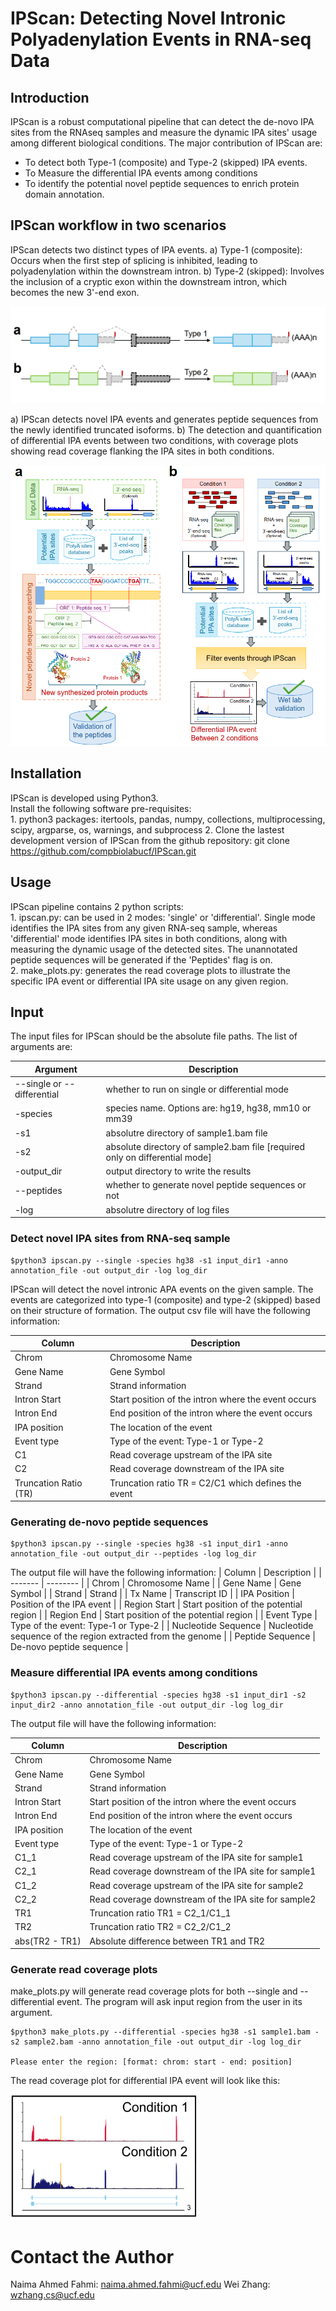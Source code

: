 
# IPScan: Detecting Novel Intronic Polyadenylation Events in RNA-seq Data
## Introduction
IPScan is a robust computational pipeline that can detect the de-novo IPA sites from the RNAseq samples and measure the dynamic IPA sites' usage among different biological conditions. The major contribution of IPScan are: 

- To detect both Type-1 (composite) and Type-2 (skipped) IPA events.
- To Measure the differential IPA events among conditions
- To identify the potential novel peptide sequences to enrich protein domain annotation.

## IPScan workflow in two scenarios
IPScan detects two distinct types of IPA events. a) Type-1 (composite): Occurs when the first step of splicing is inhibited, leading to polyadenylation within the downstream intron. b) Type-2 (skipped): Involves the inclusion of a cryptic exon within the downstream intron, which becomes the new 3'-end exon.

![IPA_type12](Fig1.png)

a) IPScan detects novel IPA events and generates peptide sequences from the newly identified truncated isoforms. b) The detection and quantification of differential IPA events between two conditions, with coverage plots showing read coverage flanking the IPA sites in both conditions. 

![IPScan flowchart](Fig2.png)

## Installation
IPScan is developed using Python3. \
Install the following software pre-requisites: \
    1. python3 packages: itertools, pandas, numpy, collections, multiprocessing, scipy, argparse, os, warnings, and subprocess
    2. Clone the lastest development version of IPScan from the github repository: git clone https://github.com/compbiolabucf/IPScan.git

## Usage
IPScan pipeline contains 2 python scripts: \
    1. ipscan.py: can be used in 2 modes: 'single' or 'differential'. Single mode identifies the IPA sites from any given RNA-seq sample, whereas 'differential' mode identifies IPA sites in both conditions, along with measuring the dynamic usage of the detected sites. The unannotated peptide sequences will be generated if the 'Peptides' flag is on.  
    2. make_plots.py: generates the read coverage plots to illustrate the specific IPA event or differential IPA site usage on any given region. 

## Input
The input files for IPScan should be the absolute file paths. The list of arguments are:

| Argument  | Description   |
| ------- | -------- |
| --single or --differential   | whether to run on single or differential mode |
| -species   | species name. Options are: hg19, hg38, mm10 or mm39 |
| -s1   | absolutre directory of sample1.bam file |
| -s2   | absolute directory of sample2.bam file [required only on differential mode] |
| -output_dir   | output directory to write the results |
| --peptides   | whether to generate novel peptide sequences or not |
| -log   | absolutre directory of log files |

### Detect novel IPA sites from RNA-seq sample

    $python3 ipscan.py --single -species hg38 -s1 input_dir1 -anno annotation_file -out output_dir -log log_dir


IPScan will detect the novel intronic APA events on the given sample. The events are categorized into type-1 (composite) and type-2 (skipped) based on their structure of formation. The output csv file will have the following information:

| Column  | Description   |
| ------- | -------- |
| Chrom  | Chromosome Name   |
| Gene Name  | Gene Symbol   |
| Strand  | Strand information   |
| Intron Start  | Start position of the intron where the event occurs   |
| Intron End  | End position of the intron where the event occurs    |
| IPA position  | The location of the event   |
| Event type  | Type of the event: Type-1 or Type-2   |
| C1 | Read coverage upstream of the IPA site |
| C2 | Read coverage downstream of the IPA site |
| Truncation Ratio (TR) | Truncation ratio TR = C2/C1 which defines the event|

### Generating de-novo peptide sequences

    $python3 ipscan.py --single -species hg38 -s1 input_dir1 -anno annotation_file -out output_dir --peptides -log log_dir


The output file will have the following information:
| Column  | Description   |
| ------- | -------- |
| Chrom  | Chromosome Name   |
| Gene Name  | Gene Symbol   |
| Strand  | Strand   |
| Tx Name  | Transcript ID   |
| IPA Position  | Position of the IPA event   |
| Region Start  | Start position of the potential region   |
| Region End  | Start position of the potential region   |
| Event Type  | Type of the event: Type-1 or Type-2   |
| Nucleotide Sequence  | Nucleotide sequence of the region extracted from the genome   |
| Peptide Sequence  | De-novo peptide sequence   |

### Measure differential IPA events among conditions

    $python3 ipscan.py --differential -species hg38 -s1 input_dir1 -s2 input_dir2 -anno annotation_file -out output_dir -log log_dir


The output file will have the following information:

| Column  | Description   |
| ------- | -------- |
| Chrom  | Chromosome Name   |
| Gene Name  | Gene Symbol   |
| Strand  | Strand information   |
| Intron Start  | Start position of the intron where the event occurs   |
| Intron End  | End position of the intron where the event occurs    |
| IPA position  | The location of the event   |
| Event type  | Type of the event: Type-1 or Type-2   |
| C1_1 | Read coverage upstream of the IPA site for sample1 |
| C2_1 | Read coverage downstream of the IPA site for sample1 |
| C1_2 | Read coverage upstream of the IPA site for sample2 |
| C2_2 | Read coverage downstream of the IPA site for sample2 |
| TR1 | Truncation ratio TR1 = C2_1/C1_1 |
| TR2 | Truncation ratio TR2 = C2_2/C1_2 |
| abs(TR2 - TR1) | Absolute difference between TR1 and TR2 |

### Generate read coverage plots
make_plots.py will generate read coverage plots for both --single and --differential event. The program will ask input region from the user in its argument.

    $python3 make_plots.py --differential -species hg38 -s1 sample1.bam -s2 sample2.bam -anno annotation_file -out output_dir -log log_dir

    Please enter the region: [format: chrom: start - end: position]


The read coverage plot for differential IPA event will look like this:

<img src="Fig3.png" alt="Read coverage plot" width="300" height="200">

# Contact the Author
Naima Ahmed Fahmi: naima.ahmed.fahmi@ucf.edu
Wei Zhang: wzhang.cs@ucf.edu


